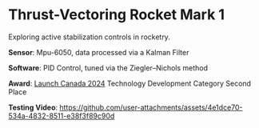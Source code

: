 # Thrust-Vectoring Rocket Mark 1
Exploring active stabilization controls in rocketry.

**Sensor**: Mpu-6050, data processed via a Kalman Filter

**Software**: PID Control, tuned via the Ziegler–Nichols method

**Award**: [Launch Canada 2024](http://www.launchcanada.org/lc-competition-2024) Technology Development Category Second Place

**Testing Video**:
https://github.com/user-attachments/assets/4e1dce70-534a-4832-8511-e38f3f89c90d

